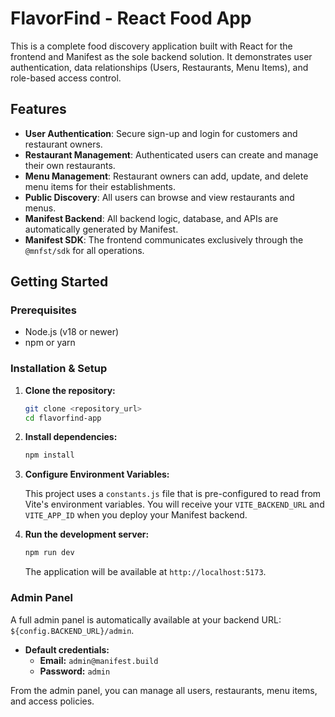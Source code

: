 # FlavorFind - React Food App

This is a complete food discovery application built with React for the frontend and Manifest as the sole backend solution. It demonstrates user authentication, data relationships (Users, Restaurants, Menu Items), and role-based access control.

## Features

- **User Authentication**: Secure sign-up and login for customers and restaurant owners.
- **Restaurant Management**: Authenticated users can create and manage their own restaurants.
- **Menu Management**: Restaurant owners can add, update, and delete menu items for their establishments.
- **Public Discovery**: All users can browse and view restaurants and menus.
- **Manifest Backend**: All backend logic, database, and APIs are automatically generated by Manifest.
- **Manifest SDK**: The frontend communicates exclusively through the `@mnfst/sdk` for all operations.

## Getting Started

### Prerequisites

- Node.js (v18 or newer)
- npm or yarn

### Installation & Setup

1.  **Clone the repository:**
    ```bash
    git clone <repository_url>
    cd flavorfind-app
    ```

2.  **Install dependencies:**
    ```bash
    npm install
    ```

3.  **Configure Environment Variables:**

    This project uses a `constants.js` file that is pre-configured to read from Vite's environment variables. You will receive your `VITE_BACKEND_URL` and `VITE_APP_ID` when you deploy your Manifest backend.

4.  **Run the development server:**
    ```bash
    npm run dev
    ```

    The application will be available at `http://localhost:5173`.

### Admin Panel

A full admin panel is automatically available at your backend URL: `${config.BACKEND_URL}/admin`.

-   **Default credentials:**
    -   **Email:** `admin@manifest.build`
    -   **Password:** `admin`

From the admin panel, you can manage all users, restaurants, menu items, and access policies.